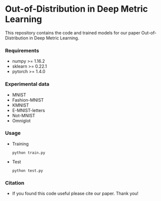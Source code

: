 # Out-of-Distribution in Deep Metric Learning

This repository contains the code and trained models for our paper Out-of-Distribution in Deep Metric Learning.

### Requirements

- numpy >= 1.16.2
- sklearn >= 0.22.1
- pytorch >= 1.4.0

### Experimental data

- MNIST
- Fashion-MNIST
- KMNIST
- E-MNIST-letters
- Not-MNIST
- Omniglot

### Usage

- Training

  ```
  python train.py
  ```

- Test

  ```shell
  python test.py
  ```

### Citation

- If you found this code useful please cite our paper. Thank you!

